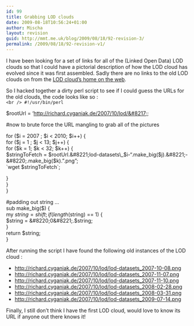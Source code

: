 ```yaml
---
id: 99
title: Grabbing LOD clouds
date: 2009-08-18T10:56:24+01:00
author: Mischa
layout: revision
guid: http://mmt.me.uk/blog/2009/08/18/92-revision-3/
permalink: /2009/08/18/92-revision-v1/
---
```

I have been looking for a set of links for all of the (Linked Open Data) LOD clouds so that I could have a pictorial description of how the LOD cloud has evolved since it was first assembled. Sadly there are no links to the old LOD clouds on from the [LOD cloud&#8217;s home on the web](http://richard.cyganiak.de/2007/10/lod/).

So I hacked together a dirty perl script to see if I could guess the URLs for the old clouds, the code looks like so :  
`<br />
#!/usr/bin/perl`

$rootUrl = &#8216;http://richard.cyganiak.de/2007/10/lod/&#8217;;

#now to brute force the URL mangling to grab all of the pictures

for ($i = 2007 ; $i < 2010; $i++) {  
for ($j = 1 ; $j < 13; $j++) {  
for ($k = 1; $k < 32; $k++) {  
$stringToFetch = $rootUrl.&#8221;lod-datasets\_$i-&#8220;.make\_big($j).&#8221;-&#8220;.make_big($k).&#8221;.png&#8221;;  
\`wget $stringToFetch\`;

}  
}  
}

#padding out string &#8230;  
sub make_big($) {  
my $string = shift;  
if (length($string) == 1) {  
$string = &#8220;0&#8221;.$string;  
}  
return $string;  
}

After running the script I have found the following old instances of the LOD cloud :

  * <http://richard.cyganiak.de/2007/10/lod/lod-datasets_2007-10-08.png>
  * <http://richard.cyganiak.de/2007/10/lod/lod-datasets_2007-11-07.png>
  * <http://richard.cyganiak.de/2007/10/lod/lod-datasets_2007-11-10.png>
  * <http://richard.cyganiak.de/2007/10/lod/lod-datasets_2008-02-28.png>
  * <http://richard.cyganiak.de/2007/10/lod/lod-datasets_2008-03-31.png>
  * <http://richard.cyganiak.de/2007/10/lod/lod-datasets_2009-07-14.png>

Finally, I still don&#8217;t think I have the first LOD cloud, would love to know its URL if anyone out there knows it!